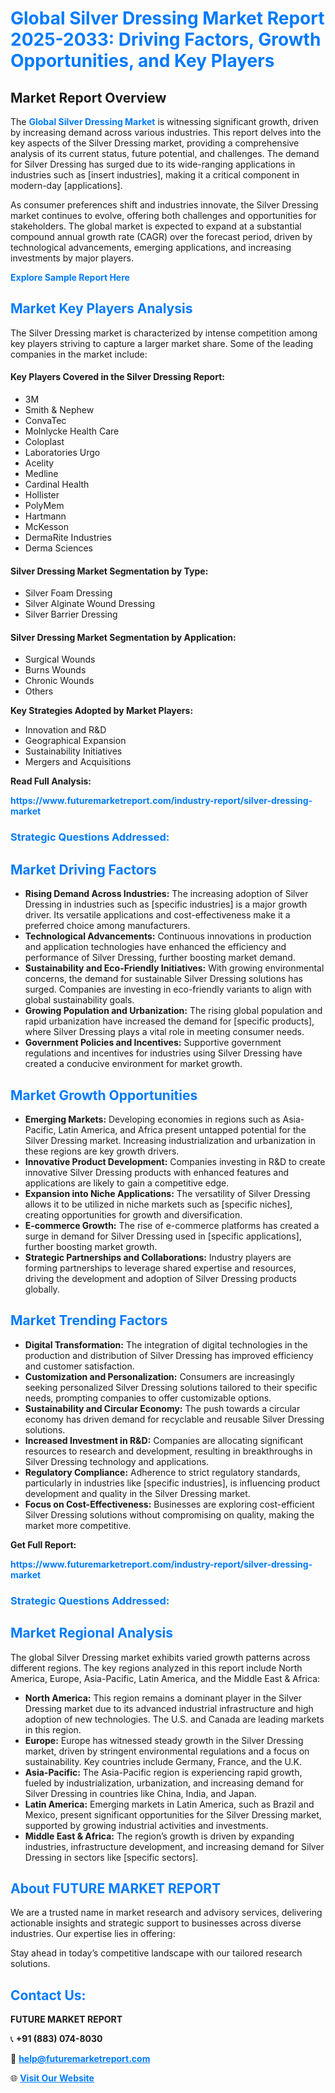 <h1 style="color: #007BFF;">Global Silver Dressing Market Report 2025-2033: Driving Factors, Growth Opportunities, and Key Players</h1>

<section id="overview">
<h2>Market Report Overview</h2>
<p>The <a href="https://www.futuremarketreport.com/industry-report/silver-dressing-market" style="color: #007BFF; text-decoration: none;"><strong>Global Silver Dressing Market</strong></a> is witnessing significant growth, driven by increasing demand across various industries. This report delves into the key aspects of the Silver Dressing market, providing a comprehensive analysis of its current status, future potential, and challenges. The demand for Silver Dressing has surged due to its wide-ranging applications in industries such as [insert industries], making it a critical component in modern-day [applications].</p>
<p>As consumer preferences shift and industries innovate, the Silver Dressing market continues to evolve, offering both challenges and opportunities for stakeholders. The global market is expected to expand at a substantial compound annual growth rate (CAGR) over the forecast period, driven by technological advancements, emerging applications, and increasing investments by major players.</p>
</section>

<section id="overview">
<p><a href="https://www.futuremarketreport.com/request-sample/reportId=26443" style="color: #007BFF; text-decoration: none;"><strong>Explore Sample Report Here</strong></a></p>
</section>

<section id="key-players">
<h2 style="color: #007BFF;">Market Key Players Analysis</h2>
<p>The Silver Dressing market is characterized by intense competition among key players striving to capture a larger market share. Some of the leading companies in the market include:</p>
<h4>Key Players Covered in the Silver Dressing Report:</h4>
<ul><li>3M</li><li>Smith &amp; Nephew</li><li>ConvaTec</li><li>Molnlycke Health Care</li><li>Coloplast</li><li>Laboratories Urgo</li><li>Acelity</li><li>Medline</li><li>Cardinal Health</li><li>Hollister</li><li>PolyMem</li><li>Hartmann</li><li>McKesson</li><li>DermaRite Industries</li><li>Derma Sciences</li></ul>
<h4>Silver Dressing Market Segmentation by Type:</h4>
<ul><li>Silver Foam Dressing</li><li>Silver Alginate Wound Dressing</li><li>Silver Barrier Dressing</li></ul>

<h4>Silver Dressing Market Segmentation by Application:</h4>
<ul><li>Surgical Wounds</li><li>Burns Wounds</li><li>Chronic Wounds</li><li>Others</li></ul>
<p><strong>Key Strategies Adopted by Market Players:</strong></p>
<ul>
<li>Innovation and R&D</li>
<li>Geographical Expansion</li>
<li>Sustainability Initiatives</li>
<li>Mergers and Acquisitions</li>
</ul>
</section>

<section>
<p><strong>Read Full Analysis: </strong></p><a href="https://www.futuremarketreport.com/industry-report/silver-dressing-market" style="color: #007BFF; text-decoration: none;"><strong>https://www.futuremarketreport.com/industry-report/silver-dressing-market</strong></a>
<h3 style="color: #007BFF;">Strategic Questions Addressed:</h3>
</section>

<section id="driving-factors">
<h2 style="color: #007BFF;">Market Driving Factors</h2>
<ul>
<li><strong>Rising Demand Across Industries:</strong> The increasing adoption of Silver Dressing in industries such as [specific industries] is a major growth driver. Its versatile applications and cost-effectiveness make it a preferred choice among manufacturers.</li>
<li><strong>Technological Advancements:</strong> Continuous innovations in production and application technologies have enhanced the efficiency and performance of Silver Dressing, further boosting market demand.</li>
<li><strong>Sustainability and Eco-Friendly Initiatives:</strong> With growing environmental concerns, the demand for sustainable Silver Dressing solutions has surged. Companies are investing in eco-friendly variants to align with global sustainability goals.</li>
<li><strong>Growing Population and Urbanization:</strong> The rising global population and rapid urbanization have increased the demand for [specific products], where Silver Dressing plays a vital role in meeting consumer needs.</li>
<li><strong>Government Policies and Incentives:</strong> Supportive government regulations and incentives for industries using Silver Dressing have created a conducive environment for market growth.</li>
</ul>
</section>

<section id="growth-opportunities">
<h2 style="color: #007BFF;">Market Growth Opportunities</h2>
<ul>
<li><strong>Emerging Markets:</strong> Developing economies in regions such as Asia-Pacific, Latin America, and Africa present untapped potential for the Silver Dressing market. Increasing industrialization and urbanization in these regions are key growth drivers.</li>
<li><strong>Innovative Product Development:</strong> Companies investing in R&D to create innovative Silver Dressing products with enhanced features and applications are likely to gain a competitive edge.</li>
<li><strong>Expansion into Niche Applications:</strong> The versatility of Silver Dressing allows it to be utilized in niche markets such as [specific niches], creating opportunities for growth and diversification.</li>
<li><strong>E-commerce Growth:</strong> The rise of e-commerce platforms has created a surge in demand for Silver Dressing used in [specific applications], further boosting market growth.</li>
<li><strong>Strategic Partnerships and Collaborations:</strong> Industry players are forming partnerships to leverage shared expertise and resources, driving the development and adoption of Silver Dressing products globally.</li>
</ul>
</section>

<section id="trending-factors">
<h2 style="color: #007BFF;">Market Trending Factors</h2>
<ul>
<li><strong>Digital Transformation:</strong> The integration of digital technologies in the production and distribution of Silver Dressing has improved efficiency and customer satisfaction.</li>
<li><strong>Customization and Personalization:</strong> Consumers are increasingly seeking personalized Silver Dressing solutions tailored to their specific needs, prompting companies to offer customizable options.</li>
<li><strong>Sustainability and Circular Economy:</strong> The push towards a circular economy has driven demand for recyclable and reusable Silver Dressing solutions.</li>
<li><strong>Increased Investment in R&D:</strong> Companies are allocating significant resources to research and development, resulting in breakthroughs in Silver Dressing technology and applications.</li>
<li><strong>Regulatory Compliance:</strong> Adherence to strict regulatory standards, particularly in industries like [specific industries], is influencing product development and quality in the Silver Dressing market.</li>
<li><strong>Focus on Cost-Effectiveness:</strong> Businesses are exploring cost-efficient Silver Dressing solutions without compromising on quality, making the market more competitive.</li>
</ul>
</section>

<section>
<p><strong>Get Full Report: </strong></p><a href="https://www.futuremarketreport.com/industry-report/silver-dressing-market" style="color: #007BFF; text-decoration: none;"><strong>https://www.futuremarketreport.com/industry-report/silver-dressing-market</strong></a>
<h3 style="color: #007BFF;">Strategic Questions Addressed:</h3>
</section>


<section id="regional-analysis">
<h2 style="color: #007BFF;">Market Regional Analysis</h2>
<p>The global Silver Dressing market exhibits varied growth patterns across different regions. The key regions analyzed in this report include North America, Europe, Asia-Pacific, Latin America, and the Middle East & Africa:</p>
<ul>
<li><strong>North America:</strong> This region remains a dominant player in the Silver Dressing market due to its advanced industrial infrastructure and high adoption of new technologies. The U.S. and Canada are leading markets in this region.</li>
<li><strong>Europe:</strong> Europe has witnessed steady growth in the Silver Dressing market, driven by stringent environmental regulations and a focus on sustainability. Key countries include Germany, France, and the U.K.</li>
<li><strong>Asia-Pacific:</strong> The Asia-Pacific region is experiencing rapid growth, fueled by industrialization, urbanization, and increasing demand for Silver Dressing in countries like China, India, and Japan.</li>
<li><strong>Latin America:</strong> Emerging markets in Latin America, such as Brazil and Mexico, present significant opportunities for the Silver Dressing market, supported by growing industrial activities and investments.</li>
<li><strong>Middle East & Africa:</strong> The region’s growth is driven by expanding industries, infrastructure development, and increasing demand for Silver Dressing in sectors like [specific sectors].</li>
</ul>
</section>

<footer>
<h2 style="color: #007BFF;">About FUTURE MARKET REPORT</h2>
<p>We are a trusted name in market research and advisory services, delivering actionable insights and strategic support to businesses across diverse industries. Our expertise lies in offering:</p>

<p>Stay ahead in today’s competitive landscape with our tailored research solutions.</p>

<h2 style="color: #007BFF;">Contact Us:</h2>
<p><strong>FUTURE MARKET REPORT</strong></p>
<p>📞 <strong>+91 (883) 074-8030</strong></p>
<p>📧 <strong><a href="mailto:help@futuremarketreport.com" style="color: #007BFF;">help@futuremarketreport.com</a></strong></p>
<p>🌐 <strong><a href="https://www.futuremarketreport.com/" style="color: #007BFF;">Visit Our Website</a></strong></p>
</footer>